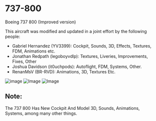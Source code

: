 # 737-800
Boeing 737 800 (Improved version)

This aircraft was modified and updated in a joint effort by the following people:

* Gabriel Hernandez (YV3399): Cockpit, Sounds, 3D, Effects, Textures, FDM, Animations etc.
* Jonathan Redpath (legoboyvdlp):  Textures, Liveries, Improvements, Fixes, Other
* Joshua Davidson (it0uchpods): Autoflight, FDM, Systems, Other.
* RenanMsV (BR-RVD): Animations, 3D, Textures Etc.

![image](http://imgur.com/oO0tJ8n.png)
![Image](http://imgur.com/tyWtNHe.png)
![Image](http://imgur.com/gqGSLMs.png)

## Note:
The 737 800 Has New Cockpit And Model 3D, Sounds, Animations, Systems, among many other things.

